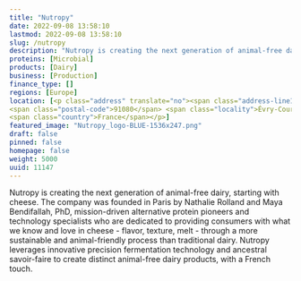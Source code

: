 ```yaml
---
title: "Nutropy"
date: 2022-09-08 13:58:10
lastmod: 2022-09-08 13:58:10
slug: /nutropy
description: "Nutropy is creating the next generation of animal-free dairy, starting with cheese. The company was founded in Paris by Nathalie Rolland and Maya Bendifallah, PhD, mission-driven alternative protein pioneers and technology specialists who are dedicated to providing consumers with what we know and love in cheese - flavor, texture, melt - through a more sustainable and animal-friendly process than traditional dairy. Nutropy leverages innovative precision fermentation technology and ancestral savoir-faire to create distinct animal-free dairy products, with a French touch."
proteins: [Microbial]
products: [Dairy]
business: [Production]
finance_type: []
regions: [Europe]
location: [<p class="address" translate="no"><span class="address-line1">Autoroute du Soleil</span><br>
<span class="postal-code">91080</span> <span class="locality">Évry-Courcouronnes</span><br>
<span class="country">France</span></p>]
featured_image: "Nutropy_logo-BLUE-1536x247.png"
draft: false
pinned: false
homepage: false
weight: 5000
uuid: 11147
---
```

<p>Nutropy is creating the next generation of animal-free dairy, starting with cheese. The company was founded in Paris by Nathalie Rolland and Maya Bendifallah, PhD, mission-driven alternative protein pioneers and technology specialists who are dedicated to providing consumers with what we know and love in cheese - flavor, texture, melt - through a more sustainable and animal-friendly process than traditional dairy. Nutropy leverages innovative precision fermentation technology and ancestral savoir-faire to create distinct animal-free dairy products, with a French touch.</p>
